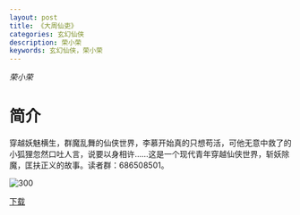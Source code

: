 ```yaml
---
layout: post
title: 《大周仙吏》
categories: 玄幻仙侠
description: 荣小荣
keywords: 玄幻仙侠，荣小荣
---
```

*荣小荣*

# 简介

穿越妖魅横生，群魔乱舞的仙侠世界，李慕开始真的只想苟活，可他无意中救了的小狐狸忽然口吐人言，说要以身相许……这是一个现代青年穿越仙侠世界，斩妖除魔，匡扶正义的故事。读者群：686508501。

![300](http://tvax1.sinaimg.cn/large/008dGP0Fgy1gtw9ez99ibj308c0b43yx.jpg)

[下载](https://link.jscdn.cn/1drv/aHR0cHM6Ly8xZHJ2Lm1zL3QvcyFBaGU2R2dNWmVFb2poRE1ORGtJYUkzRjdfZDhwP2U9U3NZMXd6.txt)
